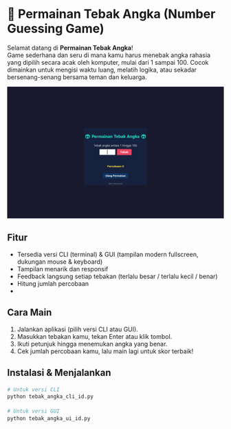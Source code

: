 # 🎲 Permainan Tebak Angka (Number Guessing Game)

Selamat datang di **Permainan Tebak Angka**!  
Game sederhana dan seru di mana kamu harus menebak angka rahasia yang dipilih secara acak oleh komputer, mulai dari 1 sampai 100. Cocok dimainkan untuk mengisi waktu luang, melatih logika, atau sekadar bersenang-senang bersama teman dan keluarga.

<img src="https://github.com/ryanazryan/tebak-angka-interaktif/blob/main/ui.png"/>

## Fitur
- Tersedia versi CLI (terminal) & GUI (tampilan modern fullscreen, dukungan mouse & keyboard)
- Tampilan menarik dan responsif
- Feedback langsung setiap tebakan (terlalu besar / terlalu kecil / benar)
- Hitung jumlah percobaan
- 
## Cara Main
1. Jalankan aplikasi (pilih versi CLI atau GUI).
2. Masukkan tebakan kamu, tekan Enter atau klik tombol.
3. Ikuti petunjuk hingga menemukan angka yang benar.
4. Cek jumlah percobaan kamu, lalu main lagi untuk skor terbaik!

## Instalasi & Menjalankan
```bash
# Untuk versi CLI
python tebak_angka_cli_id.py

# Untuk versi GUI
python tebak_angka_ui_id.py
